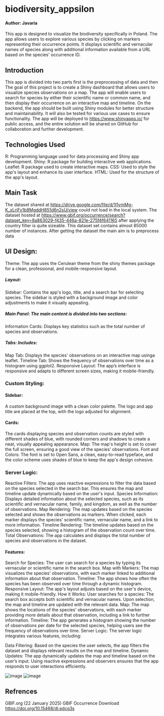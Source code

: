 # biodiversity_appsilon

#### Author: Javaria

This app is designed to visualize the biodiversity specifically in Poland. The app allows users to explore various species by clicking on markers representing their occurrence points. It displays scientific and vernacular names of species along with additional information available from a URL based on the species' occurrence ID.

## Introduction

This app is divided into two parts first is the preprocessing of data and then The goal of this project is to create a Shiny dashboard that allows users to visualize species observations on a map. The app will enable users to search for species by either their scientific name or common name, and then display their occurrence on an interactive map and timeline. On the backend, the app should be built using Shiny modules for better structure and maintainability. It will also be tested for various use cases to ensure functionality. The app will be deployed to https://www.shinyapps.io/ for public access, and the entire solution will be shared on GitHub for collaboration and further development.

## Technologies Used
R: Programming language used for data processing and Shiny app development.
Shiny: R package for building interactive web applications.
Leaflet: R package used to create interactive maps.
CSS: Used to style the app's layout and enhance its user interface.
HTML: Used for the structure of the app's layout.

## Main Task
The dataset shared at https://drive.google.com/file/d/1l1ymMg-K_xLriFv1b8MgddH851d6n2sU/view could not load in the local system. The dataset hosted at https://www.gbif.org/occurrence/search?dataset_key=8a863029-f435-446a-821e-275f4f641165 after applying the country filter is quite sizeable. This dataset set contains almost 85000 number of instances. After getting the dataset the main aim is to preprocess data 

## UI Design:
Theme: The app uses the Cerulean theme from the shiny themes package for a clean, professional, and mobile-responsive layout.
##### Layout:
Sidebar: Contains the app's logo, title, and a search bar for selecting species. The sidebar is styled with a background image and color adjustments to make it visually appealing.
##### Main Panel: The main content is divided into two sections:
Information Cards: Displays key statistics such as the total number of species and observations.
##### Tabs: Includes:
Map Tab: Displays the species' observations on an interactive map usinga  leaflet.
Timeline Tab: Shows the frequency of observations over time as a histogram using ggplot2.
Responsive Layout: The app’s interface is responsive and adapts to different screen sizes, making it mobile-friendly.
### Custom Styling:
#### Sidebar:
A custom background image with a clean color palette.
The logo and app title are placed at the top, with the logo adjusted for alignment.
#### Cards:
The cards displaying species and observation counts are styled with different shades of blue, with rounded corners and shadows to create a neat, visually appealing appearance.
Map: The map's height is set to cover the full screen, ensuring a good view of the species' observations.
Font and Colors: The font is set to Open Sans, a clean, easy-to-read typeface, and the color scheme uses shades of blue to keep the app's design cohesive.
### Server Logic:
Reactive Filters: The app uses reactive expressions to filter the data based on the species selected in the search bar. This ensures the map and timeline update dynamically based on the user's input.
Species Information: Displays detailed information about the selected species, such as its scientific and vernacular name, family, and kingdom, as well as the number of observations.
Map Rendering: The map updates based on the species selected and shows the observations as markers. When clicked, each marker displays the species' scientific name, vernacular name, and a link to more information.
Timeline Rendering: The timeline updates based on the species selected, showing a histogram of the observation count over time.
Total Observations: The app calculates and displays the total number of species and observations in the dataset.
#### Features:
Search for Species: The user can search for a species by typing its vernacular or scientific name in the search box.
Map with Markers: The map visualizes the species' observations, with each marker linked to additional information about that observation.
Timeline: The app shows how often the species has been observed over time through a dynamic histogram.
Responsive Layout: The app's layout adjusts based on the user's device, making it mobile-friendly.
How it Works:
User searches for a species: The search box accepts both scientific and vernacular names. Upon selection, the map and timeline are updated with the relevant data.
Map: The map shows the locations of the species' observations, with each marker providing more details about that observation, including a link to further information.
Timeline: The app generates a histogram showing the number of observations per date for the selected species, helping users see the frequency of observations over time.
Server Logic:
The server logic integrates various features, including:

Data Filtering: Based on the species the user selects, the app filters the dataset and displays relevant results on the map and timeline.
Dynamic Updates: The app dynamically updates the map and timeline based on the user’s input. Using reactive expressions and observers ensures that the app responds to user interactions efficiently.

![image](https://github.com/user-attachments/assets/7f5051d2-d5ab-444b-b6cd-d1982fe4118b)
![image](https://github.com/user-attachments/assets/a9f9cfbd-cfac-4941-a5b6-25c672a8949a)


## Refrences
GBIF.org (22 January 2025) GBIF Occurrence Download https://doi.org/10.15468/dl.edcq3s
